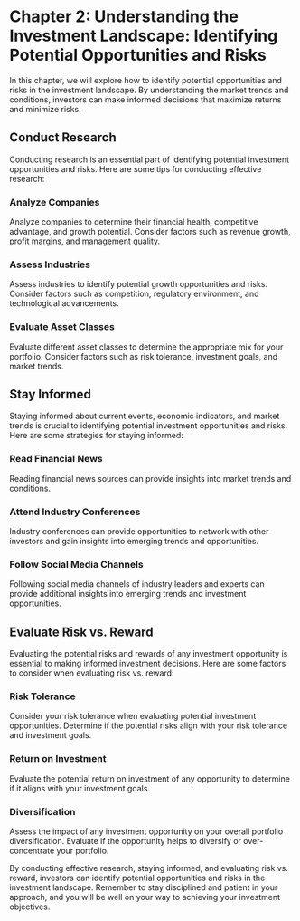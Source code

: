 Chapter 2: Understanding the Investment Landscape: Identifying Potential Opportunities and Risks
================================================================================================

In this chapter, we will explore how to identify potential opportunities and risks in the investment landscape. By understanding the market trends and conditions, investors can make informed decisions that maximize returns and minimize risks.

Conduct Research
----------------

Conducting research is an essential part of identifying potential investment opportunities and risks. Here are some tips for conducting effective research:

### Analyze Companies

Analyze companies to determine their financial health, competitive advantage, and growth potential. Consider factors such as revenue growth, profit margins, and management quality.

### Assess Industries

Assess industries to identify potential growth opportunities and risks. Consider factors such as competition, regulatory environment, and technological advancements.

### Evaluate Asset Classes

Evaluate different asset classes to determine the appropriate mix for your portfolio. Consider factors such as risk tolerance, investment goals, and market trends.

Stay Informed
-------------

Staying informed about current events, economic indicators, and market trends is crucial to identifying potential investment opportunities and risks. Here are some strategies for staying informed:

### Read Financial News

Reading financial news sources can provide insights into market trends and conditions.

### Attend Industry Conferences

Industry conferences can provide opportunities to network with other investors and gain insights into emerging trends and opportunities.

### Follow Social Media Channels

Following social media channels of industry leaders and experts can provide additional insights into emerging trends and investment opportunities.

Evaluate Risk vs. Reward
------------------------

Evaluating the potential risks and rewards of any investment opportunity is essential to making informed investment decisions. Here are some factors to consider when evaluating risk vs. reward:

### Risk Tolerance

Consider your risk tolerance when evaluating potential investment opportunities. Determine if the potential risks align with your risk tolerance and investment goals.

### Return on Investment

Evaluate the potential return on investment of any opportunity to determine if it aligns with your investment goals.

### Diversification

Assess the impact of any investment opportunity on your overall portfolio diversification. Evaluate if the opportunity helps to diversify or over-concentrate your portfolio.

By conducting effective research, staying informed, and evaluating risk vs. reward, investors can identify potential opportunities and risks in the investment landscape. Remember to stay disciplined and patient in your approach, and you will be well on your way to achieving your investment objectives.



